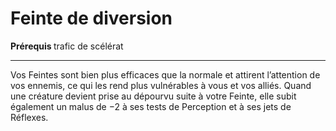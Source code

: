 # Feinte de diversion

<p><strong>Prérequis </strong> trafic de scélérat</p>
<hr>
<p>Vos Feintes sont bien plus efficaces que la normale et attirent l’attention de vos ennemis, ce qui les rend plus vulnérables à vous et vos alliés. Quand une créature devient prise au dépourvu suite à votre Feinte, elle subit également un malus de −2 à ses tests de Perception et à ses jets de Réflexes.</p>